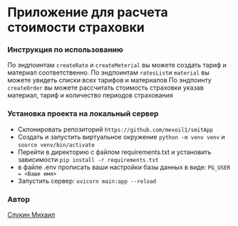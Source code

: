 # Приложение для расчета стоимости страховки
### Инструкция по использованию
По эндпоинтам `createRate` и `createMeterial` вы можете создать тариф и материал соответственно. 
По эндпоинтам `ratesList`и `material` вы можете увидеть списки всех тарифов и материалов
По эндпоинту `createOrder` вы можете рассчитать стоимость страховки указав материал, тариф и количество периодов страхования

###  Установка проекта на локальный сервер
 - Склонировать репозиторий `https://github.com/mexoil1/smitApp`
 - Создать и запустить виртуальное окружение `python -m venv venv` и `source venv/bin/activate`
 - Перейти в директорию с файлом requirements.txt и установить зависимости `pip install -r requirements.txt`
 - в файле .env прописать ваши настройки базы данных в виде: `PG_USER = <Ваше имя>`
 - Запустить сервер: `uvicorn main:app --reload`

### Автор
[Слукин Михаил](https://github.com/mexoil1)